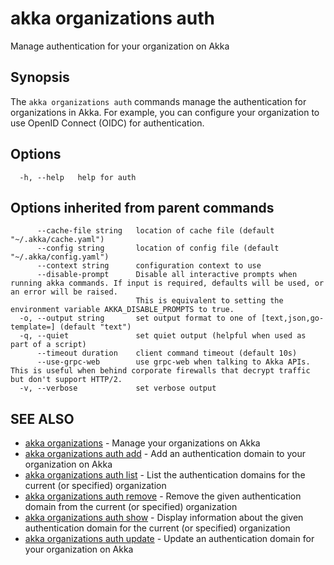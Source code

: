 # akka organizations auth

Manage authentication for your organization on Akka

## Synopsis

The `akka organizations auth` commands manage the authentication for organizations in Akka.
For example, you can configure your organization to use OpenID Connect (OIDC) for authentication.

## Options

```
  -h, --help   help for auth
```

## Options inherited from parent commands

```
      --cache-file string   location of cache file (default "~/.akka/cache.yaml")
      --config string       location of config file (default "~/.akka/config.yaml")
      --context string      configuration context to use
      --disable-prompt      Disable all interactive prompts when running akka commands. If input is required, defaults will be used, or an error will be raised.
                            This is equivalent to setting the environment variable AKKA_DISABLE_PROMPTS to true.
  -o, --output string       set output format to one of [text,json,go-template=] (default "text")
  -q, --quiet               set quiet output (helpful when used as part of a script)
      --timeout duration    client command timeout (default 10s)
      --use-grpc-web        use grpc-web when talking to Akka APIs. This is useful when behind corporate firewalls that decrypt traffic but don't support HTTP/2.
  -v, --verbose             set verbose output
```

## SEE ALSO

* [akka organizations](akka_organizations.html)	 - Manage your organizations on Akka
* [akka organizations auth add](akka_organizations_auth_add.html)	 - Add an authentication domain to your organization on Akka
* [akka organizations auth list](akka_organizations_auth_list.html)	 - List the authentication domains for the current (or specified) organization
* [akka organizations auth remove](akka_organizations_auth_remove.html)	 - Remove the given authentication domain from the current (or specified) organization
* [akka organizations auth show](akka_organizations_auth_show.html)	 - Display information about the given authentication domain for the current (or specified) organization
* [akka organizations auth update](akka_organizations_auth_update.html)	 - Update an authentication domain for your organization on Akka
